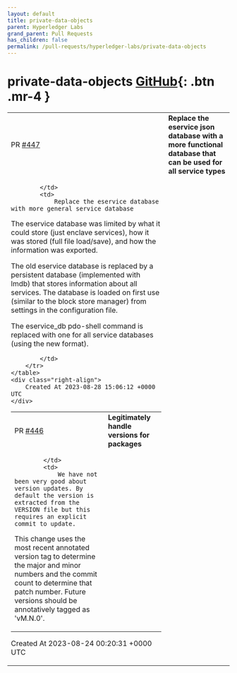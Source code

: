 ```yaml
---
layout: default
title: private-data-objects
parent: Hyperledger Labs
grand_parent: Pull Requests
has_children: false
permalink: /pull-requests/hyperledger-labs/private-data-objects
---
```


# private-data-objects <span class="fs-3 right-align">[GitHub](https://github.com/hyperledger-labs/private-data-objects){: .btn .mr-4 }</span>


<div>
    <table>
        <tr>
            <td>
                PR <a href="https://github.com/hyperledger-labs/private-data-objects/pull/447" class=".btn">#447</a>
            </td>
            <td>
                <b>
                    Replace the eservice json database with a more functional database that can be used for all service types
                </b>
            </td>
        </tr>
        <tr>
            <td>
                
            </td>
            <td>
                Replace the eservice database with more general service database

The eservice database was limited by what it could store (just enclave services), how it was stored (full file load/save), and how the information was exported.
    
The old eservice database is replaced by a persistent database (implemented with lmdb) that stores information about all services. The database is loaded on first use (similar to the block store manager) from settings in the configuration file.

The eservice_db pdo-shell command is replaced with one for all service databases (using the new format).
    

            </td>
        </tr>
    </table>
    <div class="right-align">
        Created At 2023-08-28 15:06:12 +0000 UTC
    </div>
</div>

<div>
    <table>
        <tr>
            <td>
                PR <a href="https://github.com/hyperledger-labs/private-data-objects/pull/446" class=".btn">#446</a>
            </td>
            <td>
                <b>
                    Legitimately handle versions for packages
                </b>
            </td>
        </tr>
        <tr>
            <td>
                
            </td>
            <td>
                We have not been very good about version updates. By default the version is extracted from the VERSION file but this requires an explicit commit to update.

This change uses the most recent annotated version tag to determine the major and minor numbers and the commit count to determine that patch number. Future versions should be annotatively tagged as 'vM.N.0'.
            </td>
        </tr>
    </table>
    <div class="right-align">
        Created At 2023-08-24 00:20:31 +0000 UTC
    </div>
</div>

